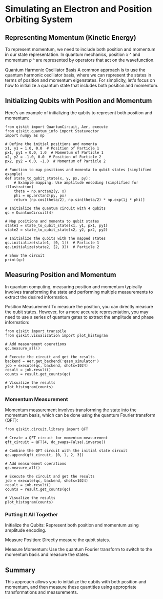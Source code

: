 # Simulating an Electron and Position Orbiting System

## Representing Momentum (Kinetic Energy)
To represent momentum, we need to include both position and momentum in our state representation. In quantum mechanics, position 
𝑥
^
 and momentum 
𝑝
^
 are represented by operators that act on the wavefunction.

Quantum Harmonic Oscillator Basis
A common approach is to use the quantum harmonic oscillator basis, where we can represent the states in terms of position and momentum eigenstates. For simplicity, let's focus on how to initialize a quantum state that includes both position and momentum.

## Initializing Qubits with Position and Momentum
Here's an example of initializing the qubits to represent both position and momentum:
  
    from qiskit import QuantumCircuit, Aer, execute
    from qiskit.quantum_info import Statevector
    import numpy as np
    
    # Define the initial positions and momenta
    x1, y1 = 1.0, 0.0  # Position of Particle 1
    px1, py1 = 0.0, 1.0  # Momentum of Particle 1
    x2, y2 = -1.0, 0.0  # Position of Particle 2
    px2, py2 = 0.0, -1.0  # Momentum of Particle 2
    
    # Function to map positions and momenta to qubit states (simplified example)
    def state_to_qubit_state(x, y, px, py):
        # Example mapping: Use amplitude encoding (simplified for illustration)
        theta = np.arctan2(y, x)
        phi = np.arctan2(py, px)
        return [np.cos(theta/2), np.sin(theta/2) * np.exp(1j * phi)]
    
    # Initialize the quantum circuit with 4 qubits
    qc = QuantumCircuit(4)
    
    # Map positions and momenta to qubit states
    state1 = state_to_qubit_state(x1, y1, px1, py1)
    state2 = state_to_qubit_state(x2, y2, px2, py2)
    
    # Initialize the qubits with the mapped states
    qc.initialize(state1, [0, 1])  # Particle 1
    qc.initialize(state2, [2, 3])  # Particle 2
    
    # Show the circuit
    print(qc)
    
## Measuring Position and Momentum
In quantum computing, measuring position and momentum typically involves transforming the state and performing multiple measurements to extract the desired information.

Position Measurement
To measure the position, you can directly measure the qubit states. However, for a more accurate representation, you may need to use a series of quantum gates to extract the amplitude and phase information:

    from qiskit import transpile
    from qiskit.visualization import plot_histogram

    # Add measurement operations
    qc.measure_all()
    
    # Execute the circuit and get the results
    backend = Aer.get_backend('qasm_simulator')
    job = execute(qc, backend, shots=1024)
    result = job.result()
    counts = result.get_counts(qc)
    
    # Visualize the results
    plot_histogram(counts)
    
### Momentum Measurement
Momentum measurement involves transforming the state into the momentum basis, which can be done using the quantum Fourier transform (QFT):
    
    from qiskit.circuit.library import QFT
    
    # Create a QFT circuit for momentum measurement
    qft_circuit = QFT(4, do_swaps=False).inverse()
    
    # Combine the QFT circuit with the initial state circuit
    qc.append(qft_circuit, [0, 1, 2, 3])
    
    # Add measurement operations
    qc.measure_all()
    
    # Execute the circuit and get the results
    job = execute(qc, backend, shots=1024)
    result = job.result()
    counts = result.get_counts(qc)
    
    # Visualize the results
    plot_histogram(counts)

### Putting It All Together
Initialize the Qubits: Represent both position and momentum using amplitude encoding.

Measure Position: Directly measure the qubit states.

Measure Momentum: Use the quantum Fourier transform to switch to the momentum basis and measure the states.

## Summary
This approach allows you to initialize the qubits with both position and momentum,
and then measure these quantities using appropriate transformations and measurements.
